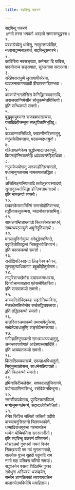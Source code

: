 ```yaml
---
title: सद्दबिन्दु पकरणं

---
```

सद्दबिन्दु पकरणं  
॥नमो तस्स भगवतो अरहतो सम्मासम्बुद्धस्स॥  
१.  
यस्सञेय्येसु धम्मेसु, नाणुमत्तम्पवेदितं,  
नत्वासद्धम्मसङ्घंतं, सद्दबिन्दुंसमारभे।  
२.  
कादिरिता नवसङ्ख्या, कमेनटा दि यादिच,  
पादयोपञ्च सङ्ख्याता, सुञ्ञनामा सरञ्ञना।  
३.  
सरेहेवसरापुब्बे लुत्तावावीपरेरमा,  
ब्यञ्जनाचागमावावी दीघरस्सादिसम्भवा।  
४.  
काकासेनागतोसिस केनिद्धिमच्चदस्सयि,  
अराजख्वग्गिमेसीनं सोतुकम्मेघयित्थियो।  
इति सन्धिकप्पो समत्तो।  
५.  
बुद्धपुमयुवसन्त राजब्रह्मसखाचसा,  
यतादिदेहीजन्तुच सत्थुपिताभिभूविदू।  
६.  
कञ्ञाम्मारत्तिथिपो, क्खरणीनदिरुमातुभू,  
नपुंसकेतियन्ताच, पदकम्मदधायुनो।  
७.  
गहितागहणेनेत्थ सुद्धोस्याद्यन्तकापुमे,  
विमलाहोन्तिजान्तेहि थ्यंपञ्चन्तेहिदाधिका।  
८.  
नपुंसकेपयोगातु जनकाहोन्तित्यन्ततो,  
पधानानुगतासब्ब नामसमासतद्धिता।  
९.  
अत्तिलिङ्गानिपातादि ततोलुत्तावस्यादयो,  
सुत्तानुरूपतोसिद्धा होन्तिवत्तामनादयो।  
इति नामकप्पो समत्तो।  
१०.  
छकारकेससामिस्मिं समासोहोतिसम्भवा,  
तद्धीताकत्तुकम्मस, म्पदानोकाससामिसु।  
११.  
साधत्तयम्हिआख्यातो कितकोसत्तसाधने,  
सब्बत्थपठमावुत्ते अवुत्तेदुतियादयो।  
१२.  
मनसामुनिनोवुत्या वनेबुद्धेनवण्णिते,  
वट्टाहितोविवट्टत्थं भिक्खुभावेतिभावनं।  
इति कारककप्पो समत्तो।  
१३.  
रासीद्विपदिकाद्वन्दा लिङ्गेनवचनेनच,  
लुत्तातुल्याधिकरणा बहुब्बीहीतुखेमरू।  
१४.  
तप्पुरिसाचखेमोरा दयाचकम्मधारया,  
दिगवोचाव्ययाहारा एतेसब्बेपिहारिता।  
इति समासकप्पो समत्तो।  
१५.  
कच्चादितोपिएकम्हा सद्दतोनियमंविना,  
नेकत्थेसतिभोन्तेव सब्बेतद्धितपच्चया।  
इति तद्धितकप्पो समत्तो।  
१६.  
कत्तरिनाञ्ञथाकम्मे तथाभावेतुमेरया,  
सब्बेतेपचधातुम्हि सङ्खेपेनमरूमया।  
१७.  
गमीम्हातिगुणाफत्तो सम्भवाअञ्ञधातुसु,  
अनन्तावपयोगाते आदेसपच्चयादिहि।  
इति आख्यातकप्पो समत्तो।  
१८.  
कितादिपच्चयासब्बे, एकम्हाअपिधातुतो,  
सियुंनुरूपतोसत्त, साधनेसतिपायतो।  
इति कितकप्पो समत्तो।  
१९.  
इमिनाकिञ्चिलेसेन, सक्काञातुंजिनागमे,  
पयोगाञाणिनासिन्धु, रसोवेकेनबिन्दुना।  
२०.  
रम्मंसीघप्पवेसाय, पुरंपिटकसञ्ञितं,  
मग्गोजुमग्गतंमग्गं, सद्दारञ्ञेविसोधितो।  
२१.  
तेनेव किञ्चि जलितो जलितो पदीपो  
कच्चायनुत्तिरतनो चितगब्भकोणे,  
धम्मादिराजगुरुना गरुमामकेन  
धम्मेन योब्बिपतिना सगरुत्तनीतो।  
इति सद्दबिन्दु पकरणं परिसमत्तं।  
योसञ्ञमो गुणधनो नयनं निजंव  
सिक्खापयी मम मवं सुगतागमादो,  
सल्लोक पुञ्ज सुहदो पदुमादि राम  
नामो महा यतिवरा चरियो समय्हं।  
सद्धाधनेन वसता विदितम्हि पुप्फा  
रामेधुना अरियवंस धजव्हयेन,  
सन्तेन ञाणतिलको त्यपराख्यकेन  
बालानमेतमविधीयि मयाहिताय।  